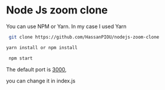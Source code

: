 # Node Js zoom clone


You can use NPM or Yarn. In my case I used Yarn

```bash
 git clone https://github.com/HassanPIOU/nodejs-zoom-clone
```

```bash
yarn install or npm install
```

```bash
 npm start
```

The default port is [3000](https://localhost:3000),

you can change it in index.js
